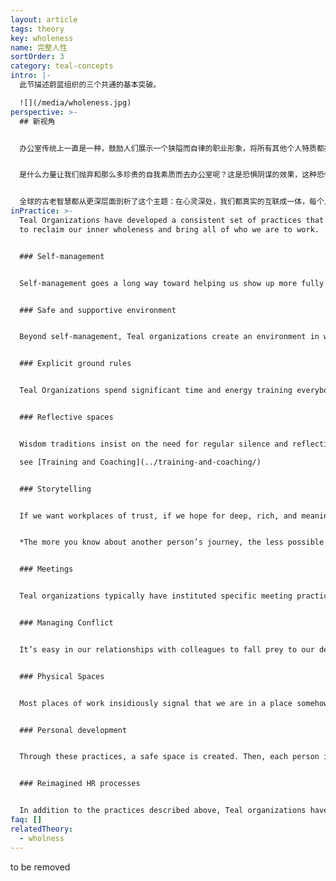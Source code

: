```yaml
---
layout: article
tags: theory
key: wholeness
name: 完整人性
sortOrder: 3
category: teal-concepts
intro: |-
  此节描述蔚蓝组织的三个共通的基本突破。

  ![](/media/wholeness.jpg)
perspective: >-
  ## 新视角


  办公室传统上一直是一种，鼓励人们展示一个狭隘而自律的职业形象，将所有其他个人特质都挡在门外的空间。职场通常要求我们只展示理性的正面素质，展示刚毅和坚强，隐藏怀疑和怯懦。理性是王道，情感、直觉和我们的灵性侧面一般不受欢迎，或不合时宜。^\[Laloux, Frederic (2014-02-09). Reinventing Organizations: A Guide to Creating Organizations Inspired by the Next Stage of Human Consciousness (Kindle Locations 1310-1313). Nelson Parker. Kindle Edition.]


  是什么力量让我们抛弃和那么多珍贵的自我素质而去办公室呢？这是恐惧阴谋的效果，这种恐惧机制对成员和组织同样生效。组织一侧的恐惧是，如果人们将完整的自我带进办公室，那些情绪、癖好，以及休闲服饰等会让办公室变得混乱无序。军队早就知晓，只要果让人们感觉到自己是随时可以互相替代的同规格存在，就会很容易施加控制。职员一侧的恐惧则是，如果在工作环境展示出自己的全部真实侧面，会暴露自我而遭到差评或嘲笑，被看作怪人或不合群者。于是人人都认为安全起见，应该将自我隐藏在一个职业形象面具背后。


  全球的古老智慧都从更深层面剖析了这个主题：在心灵深处，我们都真实的互联成一体，每个人都是有机整体的单元，但我们已经遗忘了这个真相。我们出生就进入身份分离的文化环境，在成长过程中也被教育洗脑而感觉到与自己更深特质的分离，以及与周围其他人和生命体的分离。这些古老智慧告诉我们，咱们最深层的生命意义即使命，就是在自己内在以及跟外在世界的联系中，重新找回这种固有的完整性。这个灵性洞见激活了蔚蓝组织的第二个突破：力图建造一个，能支撑我们回归完整人性之旅途的空间。当我们敢于脱下面具，将自己的全部素质带入工作中，就会开始发生很多奇迹。每当我们将完整自己的某个部分用伪善隐藏起来，我们就将自己的一部分潜力，或创造力以及能量丢弃了。这就是为何很多办公室都感觉毫无生命力。在完整人性中我们的生命力是圆满的。我们会惊诧的发现，在自己内部蕴藏着超乎想象的丰满生命力。在同事关系角度，很多让办公室不舒服或低效能量也会消失。工作成为一种承载方式，我们在那里互相帮助对方揭示自己的内在壮丽并创化实现自己的使命。^\[Laloux, Frederic (2014-02-09). Reinventing Organizations: A Guide to Creating Organizations Inspired by the Next Stage of Human Consciousness (Kindle Locations 3128-3143). Nelson Parker. Kindle Edition.]
inPractice: >-
  Teal Organizations have developed a consistent set of practices that invite us
  to reclaim our inner wholeness and bring all of who we are to work.


  ### Self-management


  Self-management goes a long way toward helping us show up more fully. With no scarce promotions to fight for, no bosses to please, and no adversaries to elbow aside, much of the political poison is drained out of organizations. Without a boss looking over our shoulder, without employees to keep in line and peers that could turn into competitors, we can finally let our guard down and simply focus on the work we want to do.^\[Laloux, Frederic (2014-02-09). Reinventing Organizations: A Guide to Creating Organizations Inspired by the Next Stage of Human Consciousness (Kindle Locations 3144-3147). Nelson Parker. Kindle Edition.]


  ### Safe and supportive environment


  Beyond self-management, Teal organizations create an environment in which people support each other in their inner work while doing the outer work of the organization. Teal organizations recognize that every time our fears get triggered is an opportunity to learn and grow into more wholeness, reclaiming aspects of ourselves that we have neglected or pushed into the shadows. They believe that if we are to invite all of who we are to show up, including the shy inner voice of the soul, we need to create safe and caring spaces at work. We must learn to discern and be mindful of the subtle ways our words and actions undermine safety and trust in a community of colleagues.^\[Laloux, Frederic (2014-02-09). Reinventing Organizations: A Guide to Creating Organizations Inspired by the Next Stage of Human Consciousness (Kindle Locations 3176-3226). Nelson Parker. Kindle Edition.]


  ### Explicit ground rules


  Teal Organizations spend significant time and energy training everybody in ground rules that support healthy and productive collaboration. Many end up writing down these ground rules in a document. RHD has its detailed *Bill of Rights and Responsibilities*; Morning Star its documents called *Organizational Vision, Colleague Principles*, and *Statement of General Business Philosophy*; FAVI has its *fiches*, and Holacracy its *Constitution*. These documents provide a vision for a safe and productive workplace. They give colleagues a vocabulary to discuss healthy relationships, and they draw lines that separate recommended from unacceptable behaviors.^\[Laloux, Frederic (2014-02-09). Reinventing Organizations: A Guide to Creating Organizations Inspired by the Next Stage of Human Consciousness (Kindle Locations 3358-3362). Nelson Parker. Kindle Edition.]


  ### Reflective spaces


  Wisdom traditions insist on the need for regular silence and reflection to quiet the mind and let truth emerge from a deeper part of ourselves. An increasing number of people pick up contemplative practices— meditation, prayer, yoga, walking in nature— and integrate these into their daily lives. Many Teal organizations have set up a quiet room somewhere in the office, and others have put meditation and yoga classes in place. This practice opens up space for individual reflection and mindfulness in the middle of busy days. A number of them go a step further: they also create collective moments for self-reflection through practices such as group coaching, team supervision, large-group reflections, and days of silence. ^\[Laloux, Frederic (2014-02-09). Reinventing Organizations: A Guide to Creating Organizations Inspired by the Next Stage of Human Consciousness (Kindle Locations 3378-3384). Nelson Parker. Kindle Edition.]

  see [Training and Coaching](../training-and-coaching/)


  ### Storytelling


  If we want workplaces of trust, if we hope for deep, rich, and meaningful relationships, we have to reveal more of who we are. It has become fashionable in many companies, when teams don’t collaborate well, to call for a team-building event. Going bowling together can be a fun break from work, but such activities are generally “more of the same”: they keep to the surface and don’t really foster trust or community at any deep level. These events lack the essential element we have used to build community and create shared narratives since the dawn of time: the practice of storytelling. We have lost track of the power of stories to bring us together, and in the process, we have let communal relations dwindle and erode. We need to recover the power of storytelling, as author Parker Palmer tells us:^\[Laloux, Frederic (2014-02-09). Reinventing Organizations: A Guide to Creating Organizations Inspired by the Next Stage of Human Consciousness (Kindle Locations 3486-3495). Nelson Parker. Kindle Edition.]


  *The more you know about another person’s journey, the less possible it is to distrust or dislike that person. Want to know how to build relational trust? Learn more about each other. Learn it through simple questions that can be tucked into the doing of work, creating workplaces that not only employ people but honor the soul in the process.*^\[Parker Palmer, “On the Edge: Have the Courage to Lead with Soul,” Journal for Staff Development, National Staff Development Council, Spring 2008.]


  ### Meetings


  Teal organizations typically have instituted specific meeting practices to help participants keep their egos in check and interact with each other from a place of wholeness. Some are very simple, while others much more elaborate. At Sounds True, every meeting starts with a minute of silence to help people ground themselves in the moment. Many Teal companies start meetings with a round of check-in and finish with a round of check-out.^\[Laloux, Frederic (2014-02-09). Reinventing Organizations: A Guide to Creating Organizations Inspired by the Next Stage of Human Consciousness (Kindle Locations 3573-3577). Nelson Parker. Kindle Edition.] See [Meetings](../meetings/)


  ### Managing Conflict


  It’s easy in our relationships with colleagues to fall prey to our desire to please or to impress, to be liked, or to dominate. We easily intrude on others or let them intrude on us. Our soul knows the right boundaries, and sometimes it tells us we need conflict to set them in the right place. Without conflict, we can be over-accommodating or over-protective, and in both cases, we stop being true to ourselves when interacting with colleagues. Teal organizations have developed specific practices to identify and resolve conflict.^\[Laloux, Frederic (2014-02-09). Reinventing Organizations: A Guide to Creating Organizations Inspired by the Next Stage of Human Consciousness (Kindle Locations 3630-3634). Nelson Parker. Kindle Edition.] See [Conflict resolution](../conflict-resolution/).


  ### Physical Spaces


  Most places of work insidiously signal that we are in a place somehow removed from normal life, and they call us to behave differently than we would in other environments. Teal organizations create physical spaces that invite workers to bring more of themselves to the job. Sounds True welcomes workers’ dogs to the office and installed not just a microwave but a full stove in the kitchen to encourage a sense of community in which people could cook and eat together. At Buurtzorg, nurses are encouraged to decorate their small community offices to make them their own. At FAVI, teams have chosen colors to paint the machines in their area and have decorated the shop floor with posters, plants and aquariums. Many Teal organizations spend significant resources on facilitating workers’ connection with nature so that they can slow down and find a deeper connection with themselves and the world: Sun Hydraulics located all its factories next to a lake; Sounds True defied the convention of fixed windows that would ensure centralized temperature control and opted for more expensive windows that could open to the outside.^[Laloux, Frederic (2014-02-09). Reinventing Organizations: A Guide to Creating Organizations Inspired by the Next Stage of Human Consciousness (Kindle Locations 3692-3707). Nelson Parker. Kindle Edition.]


  ### Personal development


  Through these practices, a safe space is created. Then, each person is responsible to follow his/her own process of self–awareness and personal development. The daily practices that Teal organization offer, such as reflective space, storytelling, meetings without ego and conflict resolution methodologies, are the tools each person has available to define and follow his way. And only in this process of matching such an organizational approach with the individual’s responsibility for self-growth, can self-management and listening to purpose flourish.


  ### Reimagined HR processes


  In addition to the practices described above, Teal organizations have reframed all of the key human resources processes— recruitment, onboarding, training, evaluation, compensation, dismissal— in ways to eliminate fear and feelings of separation and reclaim wholeness. See *Human Resource practices*.
faq: []
relatedTheory:
  - wholness
---
```

to be removed